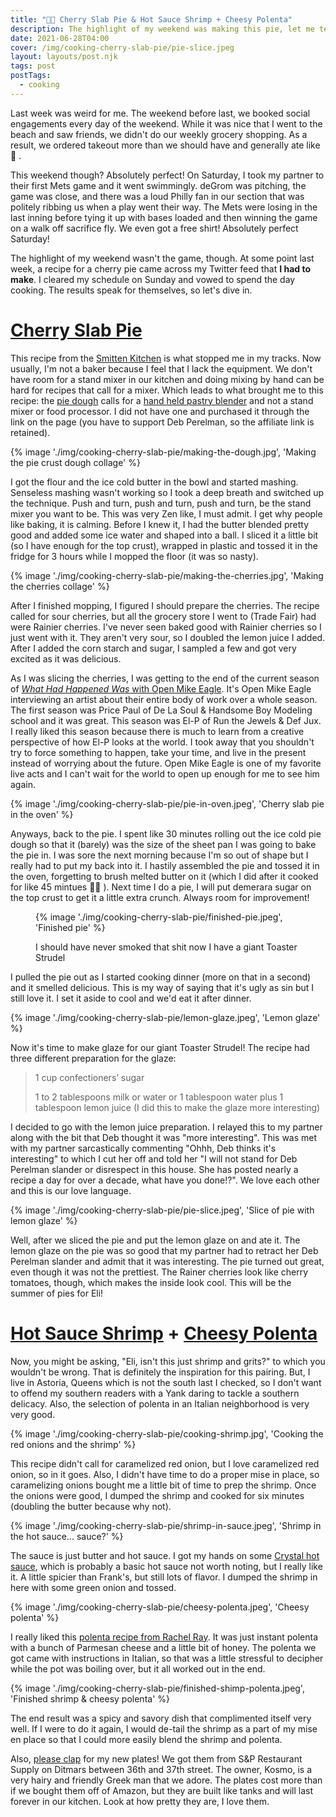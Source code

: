 ```yaml
---
title: "👨‍🍳 Cherry Slab Pie & Hot Sauce Shrimp + Cheesy Polenta"
description: The highlight of my weekend was making this pie, let me tell you all about it!
date: 2021-06-28T04:00
cover: /img/cooking-cherry-slab-pie/pie-slice.jpeg
layout: layouts/post.njk
tags: post
postTags:
  - cooking
---
```


Last week was weird for me. The weekend before last, we booked social engagements every day of the weekend. While it was
nice that I went to the beach and saw friends, we didn't do our weekly grocery shopping. As a result, we ordered takeout
more than we should have and generally ate like 💩 .

This weekend though? Absolutely perfect! On Saturday, I took my partner to their first Mets game and it went swimmingly.
deGrom was pitching, the game was close, and there was a loud Philly fan in our section that was politely ribbing us
when a play went their way. The Mets were losing in the last inning before tying it up with bases loaded and then
winning the game on a walk off sacrifice fly. We even got a free shirt! Absolutely perfect Saturday!

The highlight of my weekend wasn't the game, though. At some point last week, a recipe for a cherry pie came across my
Twitter feed that **I had to make**. I cleared my schedule on Sunday and vowed to spend the day cooking. The results
speak for themselves, so let's dive in.

<!-- excerpt -->

# [Cherry Slab Pie][cherry-slab-pie]

This recipe from the [Smitten Kitchen][smitten-kitchen] is what stopped me in my tracks. Now usually, I'm not a baker
because I feel that I lack the equipment. We don't have room for a stand mixer in our kitchen and doing mixing by hand
can be hard for recipes that call for a mixer. Which leads to what brought me to this recipe: the [pie
dough][pie-dough] calls for a [hand held pastry blender][pastry-blender] and not a stand mixer or food processor. I did
not have one and purchased it through the link on the page (you have to support Deb Perelman, so the affiliate link is
retained).

{% image './img/cooking-cherry-slab-pie/making-the-dough.jpg', 'Making the pie crust dough collage' %}

I got the flour and the ice cold butter in the bowl and started mashing. Senseless mashing wasn't working so I took
a deep breath and switched up the technique. Push and turn, push and turn, push and turn, be the stand mixer you want to
be. This was very Zen like, I must admit. I get why people like baking, it is calming. Before I knew it, I had the
butter blended pretty good and added some ice water and shaped into a ball. I sliced it a little bit (so I have enough
for the top crust), wrapped in plastic and tossed it in the fridge for 3 hours while I mopped the floor (it was so
nasty).

{% image './img/cooking-cherry-slab-pie/making-the-cherries.jpg', 'Making the cherries collage' %}

After I finished mopping, I figured I should prepare the cherries. The recipe called for sour cherries, but all the
grocery store I went to (Trade Fair) had were Rainier cherries. I've never seen baked good with Rainier cherries so
I just went with it. They aren't very sour, so I doubled the lemon juice I added. After I added the corn starch and
sugar, I sampled a few and got very excited as it was delicious.

As I was slicing the cherries, I was getting to the end of the current season of [_What Had Happened Was_ with Open Mike
Eagle][what-had-happened-was]. It's Open Mike Eagle interviewing an artist about their entire body of work over a whole
season. The first season was Price Paul of De La Soul & Handsome Boy Modeling school and it was great. This season was
El-P of Run the Jewels & Def Jux. I really liked this season because there is much to learn from a creative perspective
of how El-P looks at the world. I took away that you shouldn't try to force something to happen, take your time, and
live in the present instead of worrying about the future. Open Mike Eagle is one of my favorite live acts and I can't
wait for the world to open up enough for me to see him again.

{% image './img/cooking-cherry-slab-pie/pie-in-oven.jpeg', 'Cherry slab pie in the oven' %}

Anyways, back to the pie. I spent like 30 minutes rolling out the ice cold pie dough so that it (barely) was the size of
the sheet pan I was going to bake the pie in. I was sore the next morning because I'm so out of shape but I really had
to put my back into it. I hastily assembled the pie and tossed it in the oven, forgetting to brush melted butter on it
(which I did after it cooked for like 45 mintues 🤦‍♂️ ). Next time I do a pie, I will put demerara sugar on the top
crust to get it a little extra crunch. Always room for improvement!

<figure>

{% image './img/cooking-cherry-slab-pie/finished-pie.jpeg', 'Finished pie' %}

<figcaption>I should have never smoked that shit now I have a giant Toaster Strudel</figcaption>
</figure>

I pulled the pie out as I started cooking dinner (more on that in a second) and it smelled delicious. This is my way of
saying that it's ugly as sin but I still love it. I set it aside to cool and we'd eat it after dinner.

{% image './img/cooking-cherry-slab-pie/lemon-glaze.jpeg', 'Lemon glaze' %}

Now it's time to make glaze for our giant Toaster Strudel! The recipe had three different preparation for the glaze:

> 1 cup confectioners’ sugar
>
> 1 to 2 tablespoons milk or water or 1 tablespoon water plus 1 tablespoon lemon juice (I did this to make the glaze
> more interesting)

I decided to go with the lemon juice preparation. I relayed this to my partner along with the bit that Deb thought it
was "more interesting". This was met with my partner sarcastically commenting "Ohhh, Deb thinks it's interesting" to
which I cut her off and told her "I will not stand for Deb Perelman slander or disrespect in this house. She has posted
nearly a recipe a day for over a decade, what have you done!?". We love each other and this is our love language.

{% image './img/cooking-cherry-slab-pie/pie-slice.jpeg', 'Slice of pie with lemon glaze' %}

Well, after we sliced the pie and put the lemon glaze on and ate it. The lemon glaze on the pie was so good that my
partner had to retract her Deb Perelman slander and admit that it was interesting. The pie turned out great, even though
it was not the prettiest. The Rainer cherries look like cherry tomatoes, though, which makes the inside look cool. This
will be the summer of pies for Eli!

# [Hot Sauce Shrimp][hot-sauce-shrimp] + [Cheesy Polenta][cheesy-polenta]

Now, you might be asking, "Eli, isn't this just shrimp and grits?" to which you wouldn't be wrong. That is definitely
the inspiration for this pairing. But, I live in Astoria, Queens which is not the south last I checked, so I don't want
to offend my southern readers with a Yank daring to tackle a southern delicacy. Also, the selection of polenta in an
Italian neighborhood is very very good.

{% image './img/cooking-cherry-slab-pie/cooking-shrimp.jpg', 'Cooking the red onions and the shrimp' %}

This recipe didn't call for caramelized red onion, but I love caramelized red onion, so in it goes. Also, I didn't
have time to do a proper mise in place, so caramelizing onions bought me a little bit of time to prep the shrimp.
Once the onions were good, I dumped the shrimp and cooked for six minutes (doubling the butter because why not).

{% image './img/cooking-cherry-slab-pie/shrimp-in-sauce.jpeg', 'Shrimp in the hot sauce... sauce?' %}

The sauce is just butter and hot sauce. I got my hands on some [Crystal hot sauce][crystal], which is probably a basic
hot sauce not worth noting, but I really like it. A little spicier than Frank's, but still lots of flavor. I dumped the
shrimp in here with some green onion and tossed.

{% image './img/cooking-cherry-slab-pie/cheesy-polenta.jpeg', 'Cheesy polenta' %}

I really liked this [polenta recipe from Rachel Ray][cheesy-polenta]. It was just instant polenta with a bunch of
Parmesan cheese and a little bit of honey. The polenta we got came with instructions in Italian, so that was a little
stressful to decipher while the pot was boiling over, but it all worked out in the end.

{% image './img/cooking-cherry-slab-pie/finished-shimp-polenta.jpeg', 'Finished shrimp & cheesy polenta' %}

The end result was a spicy and savory dish that complimented itself very well. If I were to do it again, I would de-tail
the shrimp as a part of my mise en place so that I could more easily blend the shrimp and polenta.

Also, [please clap][please-clap] for my new plates! We got them from S&P Restaurant Supply on Ditmars between 36th and
37th street. The owner, Kosmo, is a very hairy and friendly Greek man that we adore. The plates cost more than if we
bought them off of Amazon, but they are built like tanks and will last forever in our kitchen. Look at how pretty they
are, I love them.

[cherry-slab-pie]: https://smittenkitchen.com/2009/07/sour-cherry-slab-pie/
[hot-sauce-shrimp]: https://cooking.nytimes.com/recipes/1022328-hot-sauce-shrimp
[cheesy-polenta]: https://www.rachaelrayshow.com/recipes/rachaels-quick-cooking-cheesy-polenta
[smitten-kitchen]: https://smittenkitchen.com
[pie-dough]: https://smittenkitchen.com/2008/11/pie-crust-102-all-butter-really-flaky-pie-dough/
[pastry-blender]: http://www.amazon.com/gp/product/B000QJE48O?ie=UTF8&tag=smitten-20&linkCode=as2&camp=1789&creative=390957&creativeASIN=B000QJE48O
[what-had-happened-was]: https://starburns.audio/podcasts/what-had-happened-was/
[crystal]: https://crystalhotsauce.com/
[please-clap]: https://youtu.be/DdCYMvaUcrA
